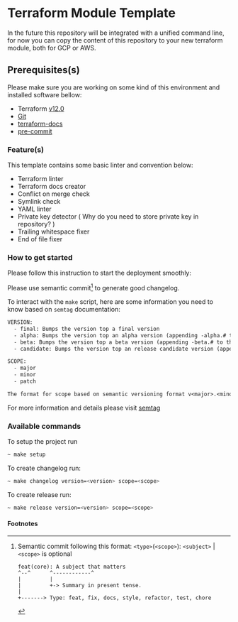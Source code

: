 # Terraform Module Template

In the future this repository will be integrated with a unified command line, for now you can copy the content of this repository to your new terraform module, both for GCP or AWS.

## Prerequisites(s)

Please make sure you are working on some kind of this environment and installed software bellow:

- Terraform [v12.0](https://www.terraform.io/)
- [Git](https://git-scm.com/book/en/v1/Getting-Started-Installing-Git)
- [terraform-docs](https://formulae.brew.sh/formula/terraform-docs)
- [pre-commit](https://pre-commit.com/)

### Feature(s)

This template contains some basic linter and convention below:

- Terraform linter
- Terraform docs creator
- Conflict on merge check
- Symlink check
- YAML linter
- Private key detector ( Why do you need to store private key in repository? )
- Trailing whitespace fixer
- End of file fixer

### How to get started

Please follow this instruction to start the deployment smoothly:

Please use semantic commit[^1] to generate good changelog.

To interact with the `make` script, here are some information you need to know based on `semtag` documentation:

```txt
VERSION:
  - final: Bumps the version top a final version
  - alpha: Bumps the version top an alpha version (appending -alpha.# to the version)
  - beta: Bumps the version top a beta version (appending -beta.# to the version)
  - candidate: Bumps the version top an release candidate version (appending -rc.# to the version)

SCOPE:
  - major
  - minor
  - patch

The format for scope based on semantic versioning format v<major>.<minor>.<patch>
```
For more information and details please visit [semtag](https://github.com/pnikosis/semtag)

### Available commands

To setup the project run
```bash
~ make setup
```

To create changelog run:
```bash
~ make changelog version=<version> scope=<scope>
```

To create release run:
```bash
~ make release version=<version> scope=<scope>
```

<!-- BEGINNING OF PRE-COMMIT-TERRAFORM DOCS HOOK -->
<!-- END OF PRE-COMMIT-TERRAFORM DOCS HOOK -->


#### Footnotes
[^1]: Semantic commit following this format: `<type>`(`<scope>`): `<subject>` | `<scope>` is optional
	```
	feat(core): A subject that matters
	^--^  	  ^------------^
	|     	  |
	|     	  +-> Summary in present tense.
	|
	+-------> Type: feat, fix, docs, style, refactor, test, chore
	```

